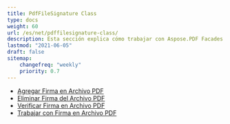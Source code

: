 ```yaml
---
title: PdfFileSignature Class
type: docs
weight: 60
url: /es/net/pdffilesignature-class/
description: Esta sección explica cómo trabajar con Aspose.PDF Facades usando la clase PdfFileSignature.
lastmod: "2021-06-05"
draft: false
sitemap:
    changefreq: "weekly"
    priority: 0.7
---
```


- [Agregar Firma en Archivo PDF](/pdf/es/net/add-signature-in-pdf/)
- [Eliminar Firma del Archivo PDF](/pdf/es/net/remove-signature-from-pdf/)
- [Verificar Firma en Archivo PDF](/pdf/es/net/verify-signature-in-pdf/)
- [Trabajar con Firma en Archivo PDF](/pdf/es/net/add-signature-in-pdf/)